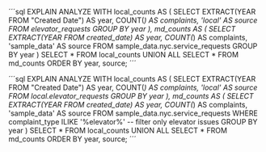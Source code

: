 ´´´sql
EXPLAIN ANALYZE
WITH local_counts AS (
  SELECT
    EXTRACT(YEAR FROM "Created Date") AS year,
    COUNT(*) AS complaints,
    'local' AS source
  FROM elevator_requests
  GROUP BY year
),
md_counts AS (
  SELECT
    EXTRACT(YEAR FROM created_date) AS year,
    COUNT(*) AS complaints,
    'sample_data' AS source
  FROM sample_data.nyc.service_requests
  GROUP BY year
)
SELECT *
FROM local_counts
UNION ALL
SELECT *
FROM md_counts
ORDER BY year, source;
´´´

´´´sql
EXPLAIN ANALYZE
WITH local_counts AS (
  SELECT
    EXTRACT(YEAR FROM "Created Date") AS year,
    COUNT(*) AS complaints,
    'local' AS source
  FROM local.elevator_requests
  GROUP BY year
),
md_counts AS (
  SELECT
    EXTRACT(YEAR FROM created_date) AS year,
    COUNT(*) AS complaints,
    'sample_data' AS source
  FROM sample_data.nyc.service_requests
  WHERE complaint_type ILIKE '%elevator%'   -- filter only elevator issues
  GROUP BY year
)
SELECT *
FROM local_counts
UNION ALL
SELECT *
FROM md_counts
ORDER BY year, source;
´´´

